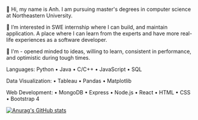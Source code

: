 
👋 Hi, my name is Anh. I am pursuing master's degrees in computer science at Northeastern University.

👀 I’m interested in SWE internship where I can build, and maintain application. A place where I can learn from the experts and have more real-life experiences as a software developer.

🌱 I'm - opened minded to ideas, willing to learn, consistent in performance, and optimistic during tough times.

Languages: Python • Java • C/C++ • JavaScript • SQL

Data Visualization: • Tableau • Pandas • Matplotlib

Web Development: • MongoDB • Express • Node.js • React • HTML • CSS • Bootstrap 4

[![Anurag's GitHub stats](https://github-readme-stats.vercel.app/api?username=anhhoang0319)](https://github.com/anuraghazra/github-readme-stats)

